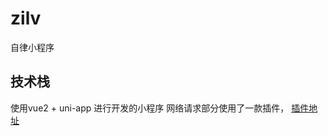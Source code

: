 # zilv
自律小程序
## 技术栈
使用vue2 + uni-app 进行开发的小程序
网络请求部分使用了一款插件， [插件地址](https://www.npmjs.com/package/@escook/request-miniprogram)
